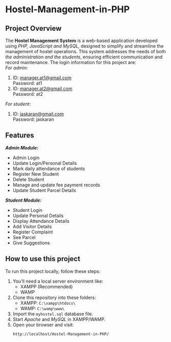 # Hostel-Management-in-PHP
## Project Overview
The **Hostel Management System** is a web-based application developed using *PHP, JavaScript and MySQL*, designed to simplify and streamline the management of hostel operations. This system addresses the needs of both *the administration and the students*, ensuring efficient communication and record maintenance. The login information for this project are:  
*For admin:*
1. ID: manager.at1@gmail.com  
Password: at1
2. ID: manager.at2@gmail.com  
Password: at2  

*For student:*
1. ID: jaskaran@gmail.com  
   Password: jaskaran

## Features
***Admin Module:***
- Admin Login
- Update Login/Personal Details
- Mark daily attendance of students
- Register New Student
- Delete Student
- Manage and update fee payment records
- Update Student Parcel Details

***Student Module:***
- Student Login
- Update Personal Details
- Display Attendance Details
- Add Visitor Details
- Register Complaint
- See Parcel
- Give Suggestions

## How to use this project
To run this project locally, follow these steps:
1. You'll need a local server environment like:
    - XAMPP (Recommended)
    - WAMP
2. Clone this repository into these folders:
    - XAMPP: ``` C:\xampp\htdocs\ ```
    - WAMP: ``` C:\wamp\www\ ```
3. Import the ``` myhostel.sql ``` database file.
5. Start *Apache* and *MySQL* in XAMPP/WAMP.
6. Open your browser and visit:
   ```bash
   http://localhost/Hostel-Management-in-PHP/
   ```
